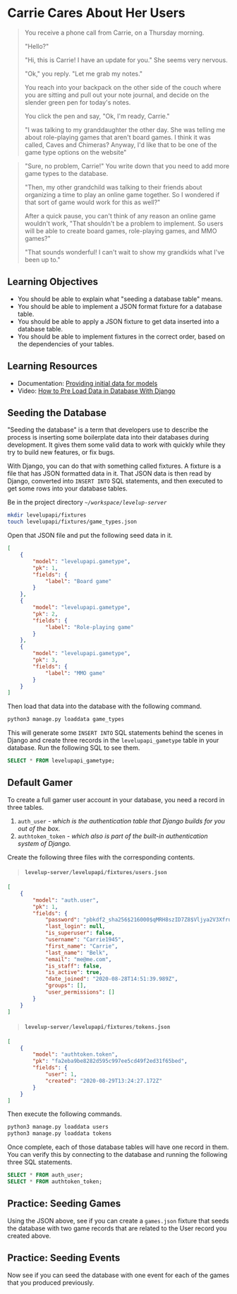# Carrie Cares About Her Users

> You receive a phone call from Carrie, on a Thursday morning.
>
> "Hello?"
>
> "Hi, this is Carrie! I have an update for you." She seems very nervous.
>
> "Ok," you reply. "Let me grab my notes."
>
> You reach into your backpack on the other side of the couch where you are sitting and pull out your note journal, and decide on the slender green pen for today's notes.
>
> You click the pen and say, "Ok, I'm ready, Carrie."
>
> "I was talking to my granddaughter the other day. She was telling me about role-playing games that aren't board games. I think it was called, Caves and Chimeras? Anyway, I'd like that to be one of the game type options on the website"

> "Sure, no problem, Carrie!" You write down that you need to add more game types to the database.
>
> "Then, my other grandchild was talking to their friends about organizing a time to play an online game together. So I wondered if that sort of game would work for this as well?"
>
> After a quick pause, you can't think of any reason an online game wouldn't work, "That shouldn't be a problem to implement. So users will be able to create board games, role-playing games, and MMO games?"
>
> "That sounds wonderful! I can't wait to show my grandkids what I've been up to."

## Learning Objectives

* You should be able to explain what "seeding a database table" means.
* You should be able to implement a JSON format fixture for a database table.
* You should be able to apply a JSON fixture to get data inserted into a database table.
* You should be able to implement fixtures in the correct order, based on the dependencies of your tables.

## Learning Resources

* Documentation: [Providing initial data for models](https://docs.djangoproject.com/en/3.1/howto/initial-data/)
* Video: [How to Pre Load Data in Database With Django](https://www.youtube.com/watch?v=1_MROM737FI)

## Seeding the Database

"Seeding the database" is a term that developers use to describe the process is inserting some boilerplate data into their databases during development. It gives them some valid data to work with quickly while they try to build new features, or fix bugs.

With Django, you can do that with something called fixtures. A fixture is a file that has JSON formatted data in it. That JSON data is then read by Django, converted into `INSERT INTO` SQL statements, and then executed to get some rows into your database tables.


Be in the project directory _`~/workspace/levelup-server`_

```sh
mkdir levelupapi/fixtures
touch levelupapi/fixtures/game_types.json
```

Open that JSON file and put the following seed data in it.

```json
[
    {
        "model": "levelupapi.gametype",
        "pk": 1,
        "fields": {
            "label": "Board game"
        }
    },
    {
        "model": "levelupapi.gametype",
        "pk": 2,
        "fields": {
            "label": "Role-playing game"
        }
    },
    {
        "model": "levelupapi.gametype",
        "pk": 3,
        "fields": {
            "label": "MMO game"
        }
    }
]
```

Then load that data into the database with the following command.

```sh
python3 manage.py loaddata game_types
```

This will generate some `INSERT INTO` SQL statements behind the scenes in Django and create three records in the `levelupapi_gametype` table in your database. Run the following SQL to see them.

```sql
SELECT * FROM levelupapi_gametype;
```

## Default Gamer

To create a full gamer user account in your database, you need a record in three tables.

1. `auth_user` - *which is the authentication table that Django builds for you out of the box.*
1. `authtoken_token` - *which also is part of the built-in authentication system of Django.*

Create the following three files with the corresponding contents.

> #### `levelup-server/levelupapi/fixtures/users.json`

```json
[
    {
        "model": "auth.user",
        "pk": 1,
        "fields": {
            "password": "pbkdf2_sha256$216000$qMRH8szID7Z8$Vljya2V3XfruOHuvx1hGz9ZyKg4bxbw7rc2WO0gTR7I=",
            "last_login": null,
            "is_superuser": false,
            "username": "Carrie1945",
            "first_name": "Carrie",
            "last_name": "Belk",
            "email": "me@me.com",
            "is_staff": false,
            "is_active": true,
            "date_joined": "2020-08-28T14:51:39.989Z",
            "groups": [],
            "user_permissions": []
        }
    }
]
```

> #### `levelup-server/levelupapi/fixtures/tokens.json`

```json
[
    {
        "model": "authtoken.token",
        "pk": "fa2eba9be8282d595c997ee5cd49f2ed31f65bed",
        "fields": {
            "user": 1,
            "created": "2020-08-29T13:24:27.172Z"
        }
    }
]
```

Then execute the following commands.

```sh
python3 manage.py loaddata users
python3 manage.py loaddata tokens
```

Once complete, each of those database tables will have one record in them. You can verify this by connecting to the database and running the following three SQL statements.

```sql
SELECT * FROM auth_user;
SELECT * FROM authtoken_token;
```

## Practice: Seeding Games

Using the JSON above, see if you can create a `games.json` fixture that seeds the database with two game records that are related to the User record you created above.

## Practice: Seeding Events

Now see if you can seed the database with one event for each of the games that you produced previously.
